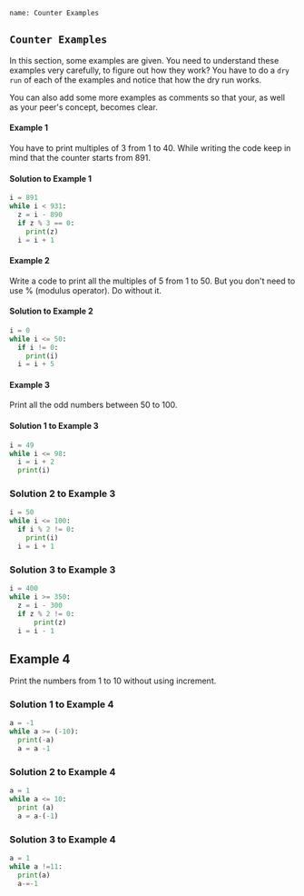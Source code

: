 ```ngMeta
name: Counter Examples
```

## `Counter Examples`

In this section, some examples are given. You need to understand these examples very carefully, to figure out how they work? You have to do a `dry run` of each of the examples and notice that how the dry run works.

You can also add some more examples as comments so that your, as well as your peer's concept, becomes clear.


#### Example 1

You have to print multiples of 3 from 1 to 40. While writing the code keep in mind that the counter starts from 891.

#### Solution to Example 1
```python
i = 891
while i < 931:
  z = i - 890
  if z % 3 == 0:
    print(z)
  i = i + 1
```

#### Example 2

Write a code to print all the multiples of 5 from 1 to 50. But you don't need to use % (modulus operator). Do without it.

#### Solution to Example 2
```python
i = 0
while i <= 50:
  if i != 0:
    print(i)
  i = i + 5
```


#### Example 3

Print all the odd numbers between 50 to 100.

#### Solution 1 to Example 3

```python
i = 49
while i <= 98:
  i = i + 2
  print(i)
```

### Solution 2 to Example 3
```python
i = 50
while i <= 100:
  if i % 2 != 0:
    print(i)
  i = i + 1
```

### Solution 3 to Example 3
```python
i = 400
while i >= 350:
  z = i - 300
  if z % 2 != 0:
      print(z)
  i = i - 1
```
## Example 4

Print the numbers from 1 to 10 without using increment.

### Solution 1 to Example 4
```python
a = -1
while a >= (-10):
  print(-a)
  a = a -1
```

### Solution 2 to Example 4
```python
a = 1 
while a <= 10:
  print (a)
  a = a-(-1)
```

### Solution 3 to Example 4
```python
a = 1
while a !=11:
  print(a)
  a-=-1
```



